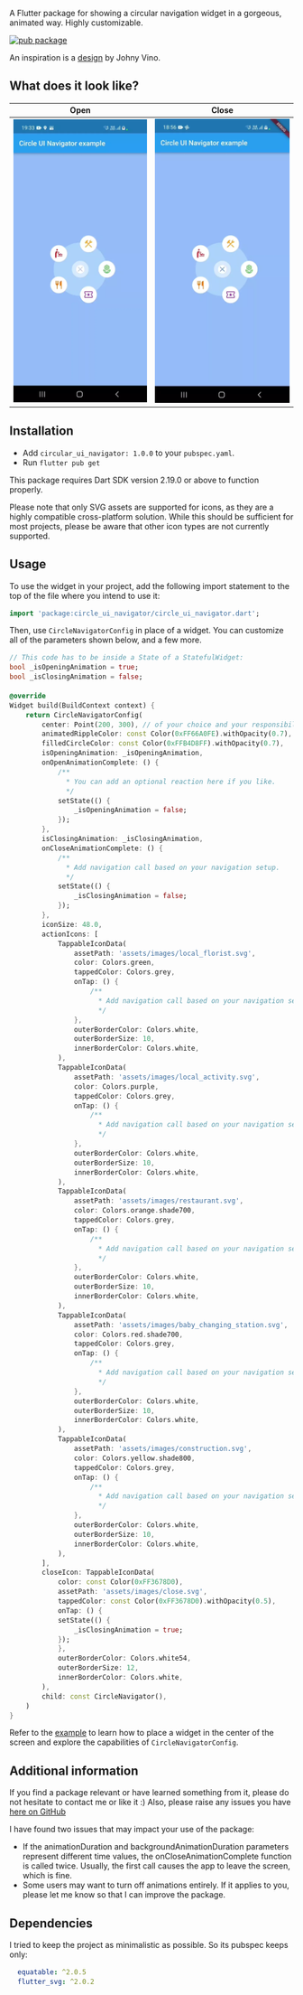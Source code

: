 A Flutter package for showing a circular navigation widget in a gorgeous, animated way. Highly customizable.

[![pub package](https://img.shields.io/pub/v/circle_ui_navigator.svg)](https://pub.dev/packages/circle_ui_navigator)

An inspiration is a [design](https://www.behance.net/gallery/53917017/100-Mobile-UI-Interactions/modules/322510865) by Johny Vino.

## What does it look like?


| Open                                                                                                                            | Close                                                                                                                             |
| ------------------------------------------------------------------------------------------------------------------------------- | --------------------------------------------------------------------------------------------------------------------------------- |
| ![The example widget open](https://raw.githubusercontent.com/Swirastlynn/circle_ui_navigator/main/screenshots/the_widget_open.webp) | ![The example widget close](https://raw.githubusercontent.com/Swirastlynn/circle_ui_navigator/main/screenshots/the_widget_close.webp) |

## Installation

* Add `circular_ui_navigator: 1.0.0` to your `pubspec.yaml`.
* Run `flutter pub get`

This package requires Dart SDK version 2.19.0 or above to function properly.

Please note that only SVG assets are supported for icons, as they are a highly compatible cross-platform solution. While this should be sufficient for most projects, please be aware that other icon types are not currently supported.

## Usage

To use the widget in your project, add the following import statement to the top of the file where you intend to use it: 
```dart
import 'package:circle_ui_navigator/circle_ui_navigator.dart';
```

Then, use `CircleNavigatorConfig` in place of a widget. 
You can customize all of the parameters shown below, and a few more.
```dart
// This code has to be inside a State of a StatefulWidget:
bool _isOpeningAnimation = true;
bool _isClosingAnimation = false;

@override
Widget build(BuildContext context) {
    return CircleNavigatorConfig(
        center: Point(200, 300), // of your choice and your responsibility to not draw a widget outside of the screen.
        animatedRippleColor: const Color(0xFF66A0FE).withOpacity(0.7),
        filledCircleColor: const Color(0xFFB4D8FF).withOpacity(0.7),
        isOpeningAnimation: _isOpeningAnimation,
        onOpenAnimationComplete: () {
            /**
              * You can add an optional reaction here if you like.
              */
            setState(() {
                _isOpeningAnimation = false;
            });
        },
        isClosingAnimation: _isClosingAnimation,
        onCloseAnimationComplete: () {
            /**
              * Add navigation call based on your navigation setup.
              */
            setState(() {
                _isClosingAnimation = false;
            });
        },
        iconSize: 48.0,
        actionIcons: [
            TappableIconData(
                assetPath: 'assets/images/local_florist.svg',
                color: Colors.green,
                tappedColor: Colors.grey,
                onTap: () {
                    /**
                      * Add navigation call based on your navigation setup.
                      */
                },
                outerBorderColor: Colors.white,
                outerBorderSize: 10,
                innerBorderColor: Colors.white,
            ),
            TappableIconData(
                assetPath: 'assets/images/local_activity.svg',
                color: Colors.purple,
                tappedColor: Colors.grey,
                onTap: () {
                    /**
                      * Add navigation call based on your navigation setup.
                      */
                },
                outerBorderColor: Colors.white,
                outerBorderSize: 10,
                innerBorderColor: Colors.white,
            ),
            TappableIconData(
                assetPath: 'assets/images/restaurant.svg',
                color: Colors.orange.shade700,
                tappedColor: Colors.grey,
                onTap: () {
                    /**
                      * Add navigation call based on your navigation setup.
                      */
                },
                outerBorderColor: Colors.white,
                outerBorderSize: 10,
                innerBorderColor: Colors.white,
            ),
            TappableIconData(
                assetPath: 'assets/images/baby_changing_station.svg',
                color: Colors.red.shade700,
                tappedColor: Colors.grey,
                onTap: () {
                    /**
                      * Add navigation call based on your navigation setup.
                      */
                },
                outerBorderColor: Colors.white,
                outerBorderSize: 10,
                innerBorderColor: Colors.white,
            ),
            TappableIconData(
                assetPath: 'assets/images/construction.svg',
                color: Colors.yellow.shade800,
                tappedColor: Colors.grey,
                onTap: () {
                    /**
                      * Add navigation call based on your navigation setup.
                      */
                },
                outerBorderColor: Colors.white,
                outerBorderSize: 10,
                innerBorderColor: Colors.white,
            ),
        ],
        closeIcon: TappableIconData(
            color: const Color(0xFF3678D0),
            assetPath: 'assets/images/close.svg',
            tappedColor: const Color(0xFF3678D0).withOpacity(0.5),
            onTap: () {
            setState(() {
                _isClosingAnimation = true;
            });
            },
            outerBorderColor: Colors.white54,
            outerBorderSize: 12,
            innerBorderColor: Colors.white,
        ),
        child: const CircleNavigator(),
    )
}
```
Refer to the [example](https://github.com/Swirastlynn/circle_ui_navigator/blob/main/example/lib/main.dart) to learn how to place a widget in the center of the screen and explore the capabilities of `CircleNavigatorConfig`.

## Additional information

If you find a package relevant or have learned something from it, please do not hesitate to contact me or like it :)
Also, please raise any issues you have [here on GitHub](https://github.com/Swirastlynn/circle_ui_navigator/issues)

I have found two issues that may impact your use of the package:
* If the animationDuration and backgroundAnimationDuration parameters represent different time values, the onCloseAnimationComplete function is called twice. Usually, the first call causes the app to leave the screen, which is fine. 
* Some users may want to turn off animations entirely.
If it applies to you, please let me know so that I can improve the package.

## Dependencies
I tried to keep the project as minimalistic as possible. So its pubspec keeps only:
```yaml
  equatable: ^2.0.5
  flutter_svg: ^2.0.2
```